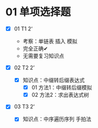 # 01 单项选择题

- [x] 01 T1 2‘ 

  * 考察：单链表 插入 模拟
  * 完全正确✔
  * 无需要复习知识点

- [x] 02 T2 2’  

  - [x] 知识点：中缀转后缀表达式
    - [x] 01 方法1：中缀转后缀模拟
    - [x] 02 方法2：求出表达式树

- [x] 03 T3 2‘

  - [x] 知识点：中序遍历序列 手拍法
  
  